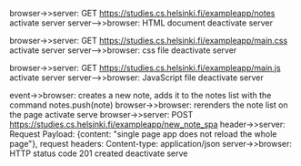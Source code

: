 browser->>server: GET https://studies.cs.helsinki.fi/exampleapp/notes
activate server
server-->>browser: HTML document
deactivate server

browser->>server: GET https://studies.cs.helsinki.fi/exampleapp/main.css
activate server
server-->>browser: css file
deactivate server

browser->>server: GET https://studies.cs.helsinki.fi/exampleapp/main.js
activate server
server-->>browser: JavaScript file
deactivate server

event->>browser: creates a new note, adds it to the notes list with the command notes.push(note)
browser->>browser: rerenders the note list on the page
activate serve
browser->>server: POST https://studies.cs.helsinki.fi/exampleapp/new_note_spa
header->>server: Request Payload: {content: "single page app does not reload the whole page"}, request headers: Content-type: application/json
server->>browser: HTTP status code 201 created
deactivate serve
